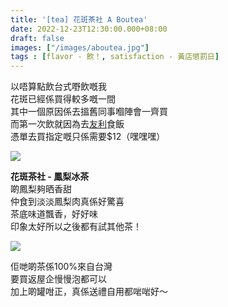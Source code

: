 ```yaml
---
title: '[tea] 花斑茶社 A Boutea'
date: 2022-12-23T12:30:00.000+08:00
draft: false
images: ["/images/aboutea.jpg"]
tags : [flavor - 飲！, satisfaction - 黃店懲罰日]
---
```


以唔算點飲台式嘢飲嘅我  
花斑已經係買得較多嘅一間  
其中一個原因係去搵舊同事嗰陣會一齊買  
而第一次飲就因為去[友利](https://hidie.net/yauleibistro/)食飯  
憑單去買指定嘅只係需要$12（嘿嘿嘿）  

![](/images/aboutea.jpg)

**花斑茶社 - 鳳梨冰茶**  
啲鳳梨夠晒香甜  
仲食到淡淡鳳梨肉真係好驚喜  
茶底味道飄香，好好味  
印象太好所以之後都有試其他茶！  

![](/images/aboutea1.jpg)

佢哋啲茶係100%來自台灣  
要買返屋企慢慢泡都可以  
加上啲罐咁正，真係送禮自用都啱啱好～  
